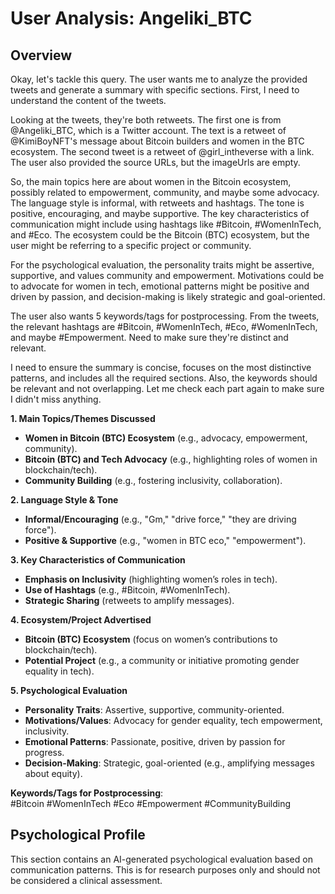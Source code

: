 # User Analysis: Angeliki_BTC

## Overview

<think>
Okay, let's tackle this query. The user wants me to analyze the provided tweets and generate a summary with specific sections. First, I need to understand the content of the tweets.

Looking at the tweets, they're both retweets. The first one is from @Angeliki_BTC, which is a Twitter account. The text is a retweet of @KimiBoyNFT's message about Bitcoin builders and women in the BTC ecosystem. The second tweet is a retweet of @girl_intheverse with a link. The user also provided the source URLs, but the imageUrls are empty.

So, the main topics here are about women in the Bitcoin ecosystem, possibly related to empowerment, community, and maybe some advocacy. The language style is informal, with retweets and hashtags. The tone is positive, encouraging, and maybe supportive. The key characteristics of communication might include using hashtags like #Bitcoin, #WomenInTech, and #Eco. The ecosystem could be the Bitcoin (BTC) ecosystem, but the user might be referring to a specific project or community.

For the psychological evaluation, the personality traits might be assertive, supportive, and values community and empowerment. Motivations could be to advocate for women in tech, emotional patterns might be positive and driven by passion, and decision-making is likely strategic and goal-oriented.

The user also wants 5 keywords/tags for postprocessing. From the tweets, the relevant hashtags are #Bitcoin, #WomenInTech, #Eco, #WomenInTech, and maybe #Empowerment. Need to make sure they're distinct and relevant.

I need to ensure the summary is concise, focuses on the most distinctive patterns, and includes all the required sections. Also, the keywords should be relevant and not overlapping. Let me check each part again to make sure I didn't miss anything.
</think>

**1. Main Topics/Themes Discussed**  
- **Women in Bitcoin (BTC) Ecosystem** (e.g., advocacy, empowerment, community).  
- **Bitcoin (BTC) and Tech Advocacy** (e.g., highlighting roles of women in blockchain/tech).  
- **Community Building** (e.g., fostering inclusivity, collaboration).  

**2. Language Style & Tone**  
- **Informal/Encouraging** (e.g., "Gm," "drive force," "they are driving force").  
- **Positive & Supportive** (e.g., "women in BTC eco," "empowerment").  

**3. Key Characteristics of Communication**  
- **Emphasis on Inclusivity** (highlighting women’s roles in tech).  
- **Use of Hashtags** (e.g., #Bitcoin, #WomenInTech).  
- **Strategic Sharing** (retweets to amplify messages).  

**4. Ecosystem/Project Advertised**  
- **Bitcoin (BTC) Ecosystem** (focus on women’s contributions to blockchain/tech).  
- **Potential Project** (e.g., a community or initiative promoting gender equality in tech).  

**5. Psychological Evaluation**  
- **Personality Traits**: Assertive, supportive, community-oriented.  
- **Motivations/Values**: Advocacy for gender equality, tech empowerment, inclusivity.  
- **Emotional Patterns**: Passionate, positive, driven by passion for progress.  
- **Decision-Making**: Strategic, goal-oriented (e.g., amplifying messages about equity).  

**Keywords/Tags for Postprocessing**:  
#Bitcoin #WomenInTech #Eco #Empowerment #CommunityBuilding

## Psychological Profile

This section contains an AI-generated psychological evaluation based on communication patterns. This is for research purposes only and should not be considered a clinical assessment.